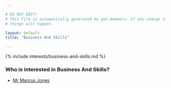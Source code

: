 ```yaml
---

# DO NOT EDIT!
# This file is automatically generated by get-members. If you change it, bad
# things will happen.

layout: default
title: "Business And Skills"

---
```


{% include interests/business-and-skills.md %}

### Who is interested in Business And Skills?


* [Mr Marcus Jones](../members/mr-marcus-jones.html)
